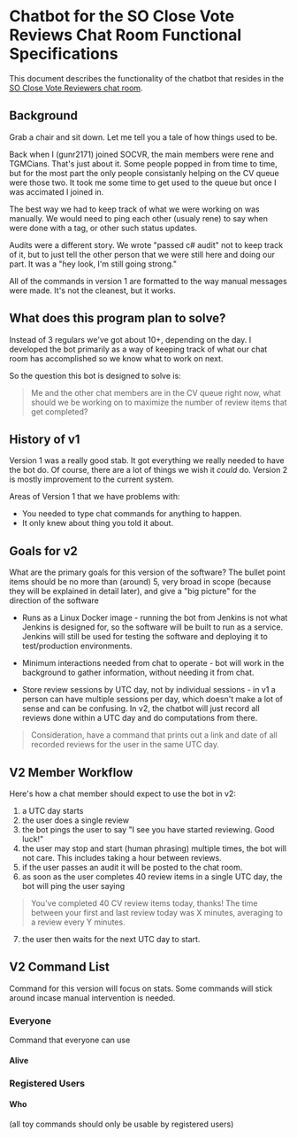 # Chatbot for the SO Close Vote Reviews Chat Room Functional Specifications

This document describes the functionality of the chatbot that resides in the [SO Close Vote Reviewers chat room](http://chat.stackoverflow.com/rooms/41570/so-close-vote-reviewers).

## Background

Grab a chair and sit down. Let me tell you a tale of how things used to be.

Back when I (gunr2171) joined SOCVR, the main members were rene and TGMCians. That's just about it. Some people popped in from time to time, but for the most part the only people consistanly helping on the CV queue were those two. It took me some time to get used to the queue but once I was accimated I joined in.

The best way we had to keep track of what we were working on was manually. We would need to ping each other (usualy rene) to say when were done with a tag, or other such status updates.

Audits were a different story. We wrote "passed c# audit" not to keep track of it, but to just tell the other person that we were still here and doing our part. It was a "hey look, I'm still going strong."

All of the commands in version 1 are formatted to the way manual messages were made. It's not the cleanest, but it works.

## What does this program plan to solve?

Instead of 3 regulars we've got about 10+, depending on the day. I developed the bot primarily as a way of keeping track of what our chat room has accomplished so we know what to work on next.

So the question this bot is designed to solve is:

> Me and the other chat members are in the CV queue right now, what should we be working on to maximize the number of review items that get completed?

## History of v1

Version 1 was a really good stab. It got everything we really needed to have the bot do. Of course, there are a lot of things we wish it _could_ do. Version 2 is mostly improvement to the current system.

Areas of Version 1 that we have problems with:

* You needed to type chat commands for anything to happen.
* It only knew about thing you told it about.

## Goals for v2

What are the primary goals for this version of the software? The bullet point items should be no more than (around) 5, very broad in scope (because they will be explained in detail later), and give a "big picture" for the direction of the software

* Runs as a Linux Docker image - running the bot from Jenkins is not what Jenkins is designed for, so the software will be built to run as a service. Jenkins will still be used for testing the software and deploying it to test/production environments.

* Minimum interactions needed from chat to operate - bot will work in the background to gather information, without needing it from chat.

* Store review sessions by UTC day, not by individual sessions - in v1 a person can have multiple sessions per day, which doesn't make a lot of sense and can be confusing. In v2, the chatbot will just record all reviews done within a UTC day and do computations from there.

> Consideration, have a command that prints out a link and date of all recorded reviews for the user in the same UTC day.

## V2 Member Workflow

Here's how a chat member should expect to use the bot in v2:

1. a UTC day starts
2. the user does a single review
3. the bot pings the user to say "I see you have started reviewing. Good luck!"
4. the user may stop and start (human phrasing) multiple times, the bot will not care. This includes taking a hour between reviews.
5. if the user passes an audit it will be posted to the chat room.
6. as soon as the user completes 40 review items in a single UTC day, the bot will ping the user saying
  > You've completed 40 CV review items today, thanks! The time between your first and last review today was X minutes, averaging to a review every Y minutes.

7. the user then waits for the next UTC day to start.

## V2 Command List

Command for this version will focus on stats. Some commands will stick around incase manual intervention is needed.

### Everyone
Command that everyone can use

#### Alive

### Registered Users

#### Who
(all toy commands should only be usable by registered users)
